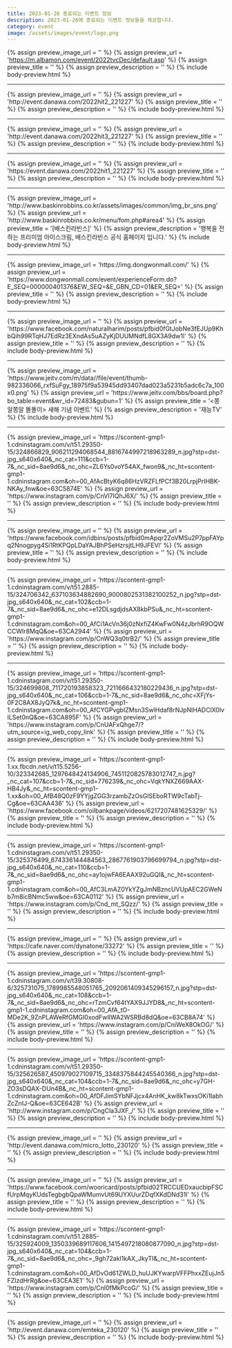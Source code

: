 ```yaml
---
title: 2023-01-26 종료되는 이벤트 정보
description: 2023-01-26에 종료되는 이벤트 정보들을 제공합니다.
category: event
image: /assets/images/event/logo.png
---
```

{% assign preview_image_url = '' %}
{% assign preview_url = 'https://m.albamon.com/event/2022tvcDec/default.asp' %}
{% assign preview_title = '' %}
{% assign preview_description = '' %}
{% include body-preview.html %}
<hr>{% assign preview_image_url = '' %}
{% assign preview_url = 'http://event.danawa.com/2022hit2_221227' %}
{% assign preview_title = '' %}
{% assign preview_description = '' %}
{% include body-preview.html %}
<hr>{% assign preview_image_url = '' %}
{% assign preview_url = 'http://event.danawa.com/2022hit3_221227' %}
{% assign preview_title = '' %}
{% assign preview_description = '' %}
{% include body-preview.html %}
<hr>{% assign preview_image_url = '' %}
{% assign preview_url = 'https://event.danawa.com/2022hit1_221227' %}
{% assign preview_title = '' %}
{% assign preview_description = '' %}
{% include body-preview.html %}
<hr>{% assign preview_image_url = 'http://www.baskinrobbins.co.kr/assets/images/common/img_br_sns.png' %}
{% assign preview_url = 'http://www.baskinrobbins.co.kr/menu/fom.php#area4' %}
{% assign preview_title = '[배스킨라빈스]' %}
{% assign preview_description = '행복을 전하는 프리미엄 아이스크림, 배스킨라빈스 공식 홈페이지 입니다.' %}
{% include body-preview.html %}
<hr>{% assign preview_image_url = 'https://img.dongwonmall.com/' %}
{% assign preview_url = 'https://www.dongwonmall.com/event/experienceForm.do?E_SEQ=000000401376&EW_SEQ=&E_GBN_CD=01&ER_SEQ=' %}
{% assign preview_title = '' %}
{% assign preview_description = '' %}
{% include body-preview.html %}
<hr>{% assign preview_image_url = '' %}
{% assign preview_url = 'https://www.facebook.com/naturalharim/posts/pfbid0fGtJobNe3fEJUp9KhbQih99RTqHJ7EdRz3EXndAs5uAZyKjDUUMNdfL8GX3A9dw1l' %}
{% assign preview_title = '' %}
{% assign preview_description = '' %}
{% include body-preview.html %}
<hr>{% assign preview_image_url = 'https://www.jeitv.com/m/data//file/event/thumb-982336066_rxfSuFgy_18975f9a53945dd93407dad023a5231b5adc6c7a_100x0.png' %}
{% assign preview_url = 'https://www.jeitv.com/bbs/board.php?bo_table=event&wr_id=72483&gubun=1' %}
{% assign preview_title = '&lt;쫑알쫑알 똘똘이&gt; 새해 기념 이벤트' %}
{% assign preview_description = '재능TV' %}
{% include body-preview.html %}
<hr>{% assign preview_image_url = 'https://scontent-gmp1-1.cdninstagram.com/v/t51.29350-15/324866829_906211294068544_8816744997218963289_n.jpg?stp=dst-jpg_s640x640&amp;_nc_cat=111&amp;ccb=1-7&amp;_nc_sid=8ae9d6&amp;_nc_ohc=ZL6Ys0voY54AX_fwon9&amp;_nc_ht=scontent-gmp1-1.cdninstagram.com&amp;oh=00_AfAcBtyK6q86HzVRZFLfPCf3B20LrpjPrIHBK-NKAy_fnw&amp;oe=63C5874E' %}
{% assign preview_url = 'https://www.instagram.com/p/CnVl7IQhJ6X/' %}
{% assign preview_title = '' %}
{% assign preview_description = '' %}
{% include body-preview.html %}
<hr>{% assign preview_image_url = '' %}
{% assign preview_url = 'https://www.facebook.com/idbins/posts/pfbid0mApqr2ZoVMSu2P7ppFAYpq2Nnogpyg4Si1RtKPQpLDaYAJBhPSeHzrsjtLH9JFEVl' %}
{% assign preview_title = '' %}
{% assign preview_description = '' %}
{% include body-preview.html %}
<hr>{% assign preview_image_url = 'https://scontent-gmp1-1.cdninstagram.com/v/t51.2885-15/324706342_637103634882690_9000802531382100252_n.jpg?stp=dst-jpg_s640x640&amp;_nc_cat=102&amp;ccb=1-7&amp;_nc_sid=8ae9d6&amp;_nc_ohc=e12DLsgdjdsAX8kbPSu&amp;_nc_ht=scontent-gmp1-1.cdninstagram.com&amp;oh=00_AfCi1AcVn36j0zNxfiZ4KwFw0N4zJbrhR9OQWCCWIr8MqQ&amp;oe=63CA2944' %}
{% assign preview_url = 'https://www.instagram.com/p/CnWQ3q0trB2/' %}
{% assign preview_title = '' %}
{% assign preview_description = '' %}
{% include body-preview.html %}
<hr>{% assign preview_image_url = 'https://scontent-gmp1-1.cdninstagram.com/v/t51.29350-15/324699808_711720193858323_7211666432180229436_n.jpg?stp=dst-jpg_s640x640&amp;_nc_cat=106&amp;ccb=1-7&amp;_nc_sid=8ae9d6&amp;_nc_ohc=XFjYs-0F2C8AX8JyQ7k&amp;_nc_ht=scontent-gmp1-1.cdninstagram.com&amp;oh=00_AfCYGPvgbIZMsn3SwlHdaf8rNJpNlHADClX0lvILSet0nQ&amp;oe=63CA895F' %}
{% assign preview_url = 'https://www.instagram.com/p/CnUAFxQhge7/?utm_source=ig_web_copy_link' %}
{% assign preview_title = '' %}
{% assign preview_description = '' %}
{% include body-preview.html %}
<hr>{% assign preview_image_url = 'https://scontent-gmp1-1.xx.fbcdn.net/v/t15.5256-10/323342685_1297648424134906_7451120825783012747_n.jpg?_nc_cat=107&amp;ccb=1-7&amp;_nc_sid=776239&amp;_nc_ohc=VqkYNXZ669AAX-HB4Jy&amp;_nc_ht=scontent-gmp1-1.xx&amp;oh=00_AfB48Q0zF9YYjgZGG3rzambZzOsGlSEboRTW9cTabTj-Cg&amp;oe=63CAA436' %}
{% assign preview_url = 'https://www.facebook.com/oilbankpage/videos/6217207481625329/' %}
{% assign preview_title = '' %}
{% assign preview_description = '' %}
{% include body-preview.html %}
<hr>{% assign preview_image_url = 'https://scontent-gmp1-1.cdninstagram.com/v/t51.29350-15/325376499_674336144484563_2867761903796699794_n.jpg?stp=dst-jpg_s640x640&amp;_nc_cat=110&amp;ccb=1-7&amp;_nc_sid=8ae9d6&amp;_nc_ohc=ay1ojwFA6EAAX92uGQI&amp;_nc_ht=scontent-gmp1-1.cdninstagram.com&amp;oh=00_AfC3LmAZ0YkYZgJmNBzncUVUpAEC2GWeNb7m8icBNmc5ww&amp;oe=63CA0112' %}
{% assign preview_url = 'https://www.instagram.com/p/Cnd_mt_SQzz/' %}
{% assign preview_title = '' %}
{% assign preview_description = '' %}
{% include body-preview.html %}
<hr>{% assign preview_image_url = '' %}
{% assign preview_url = 'https://cafe.naver.com/dynatone/33272' %}
{% assign preview_title = '' %}
{% assign preview_description = '' %}
{% include body-preview.html %}
<hr>{% assign preview_image_url = 'https://scontent-gmp1-1.cdninstagram.com/v/t39.30808-6/325731075_1789985548051765_2092061409345296157_n.jpg?stp=dst-jpg_s640x640&amp;_nc_cat=108&amp;ccb=1-7&amp;_nc_sid=8ae9d6&amp;_nc_ohc=rTzmCvf64tYAX9JJYD8&amp;_nc_ht=scontent-gmp1-1.cdninstagram.com&amp;oh=00_AfA_tO-MDe2K_9ZnPLAWeRfGMGI0xodFwIIWA2WSRBd8dQ&amp;oe=63CB8A74' %}
{% assign preview_url = 'https://www.instagram.com/p/CniWeX8OkOG/' %}
{% assign preview_title = '' %}
{% assign preview_description = '' %}
{% include body-preview.html %}
<hr>{% assign preview_image_url = 'https://scontent-gmp1-1.cdninstagram.com/v/t51.29350-15/325626587_450979027109715_3348375844245540366_n.jpg?stp=dst-jpg_s640x640&amp;_nc_cat=104&amp;ccb=1-7&amp;_nc_sid=8ae9d6&amp;_nc_ohc=y7GH-ZO3sDQAX-DUn4B&amp;_nc_ht=scontent-gmp1-1.cdninstagram.com&amp;oh=00_AfDFJimSYbNFJjcx4AnHK_kw8kTwxsOKi1IabhZcZnIJ-Q&amp;oe=63CE642B' %}
{% assign preview_url = 'http://www.instagram.com/p/CngCla3JXF_/' %}
{% assign preview_title = '' %}
{% assign preview_description = '' %}
{% include body-preview.html %}
<hr>{% assign preview_image_url = '' %}
{% assign preview_url = 'http://event.danawa.com/micro_lotto_230120' %}
{% assign preview_title = '' %}
{% assign preview_description = '' %}
{% include body-preview.html %}
<hr>{% assign preview_image_url = '' %}
{% assign preview_url = 'https://www.facebook.com/wooricard/posts/pfbid02TRCCUEDxaucbipFSCfUrpMqyKUdsTegbgbQpaWMumvUt69UYXUurZDqfXKdDNd31l' %}
{% assign preview_title = '' %}
{% assign preview_description = '' %}
{% include body-preview.html %}
<hr>{% assign preview_image_url = 'https://scontent-gmp1-1.cdninstagram.com/v/t51.2885-15/325924009_1350339689117606_1415497218080877090_n.jpg?stp=dst-jpg_s640x640&amp;_nc_cat=104&amp;ccb=1-7&amp;_nc_sid=8ae9d6&amp;_nc_ohc=_9gh72akl1kAX_JkyTI&amp;_nc_ht=scontent-gmp1-1.cdninstagram.com&amp;oh=00_AfDvOd61ZWLD_huUJKYwarpVFFPhxxZEujJn5FZIzdHrRg&amp;oe=63CEA3E1' %}
{% assign preview_url = 'https://www.instagram.com/p/Cnl0fMkPcoG/' %}
{% assign preview_title = '' %}
{% assign preview_description = '' %}
{% include body-preview.html %}
<hr>{% assign preview_image_url = '' %}
{% assign preview_url = 'http://event.danawa.com/emteka_230120' %}
{% assign preview_title = '' %}
{% assign preview_description = '' %}
{% include body-preview.html %}